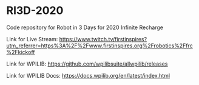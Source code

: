 # RI3D-2020
Code repository for Robot in 3 Days for 2020 Infinite Recharge


Link for Live Stream: https://www.twitch.tv/firstinspires?utm_referrer=https%3A%2F%2Fwww.firstinspires.org%2Frobotics%2Ffrc%2Fkickoff

Link for WPILIB: https://github.com/wpilibsuite/allwpilib/releases

Link for WPILIB Docs: https://docs.wpilib.org/en/latest/index.html
